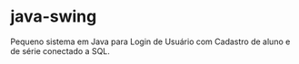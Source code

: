 # java-swing
Pequeno sistema em Java para Login de Usuário com Cadastro de aluno e de série conectado a SQL.
